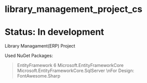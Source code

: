 # library_management_project_cs

# Status: In development

Library Managament(ERP) Project

Used NuGet Packages:
>EntityFramework 6
>Microsoft.EntityFrameworkCore
>Microsoft.EntityFrameworkCore.SqlServer
\nFor Design:
>FontAwesome.Sharp

